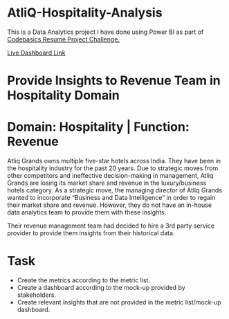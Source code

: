 # AtliQ-Hospitality-Analysis
This is a Data Analytics project I have done using Power BI as part of [Codebasics Resume Project Challenge.](https://codebasics.io/challenge/codebasics-resume-project-challenge)

[Live Dashboard Link](https://www.novypro.com/project/atliq-hospitality-analysis-14)

# Provide Insights to Revenue Team in Hospitality Domain

# Domain: Hospitality  |  Function: Revenue

Atliq Grands owns multiple five-star hotels across India. They have been in the hospitality industry for the past 20 years. Due to strategic moves from other competitors and ineffective decision-making in management, Atliq Grands are losing its market share and revenue in the luxury/business hotels category. As a strategic move, the managing director of Atliq Grands wanted to incorporate “Business and Data Intelligence” in order to regain their market share and revenue. However, they do not have an in-house data analytics team to provide them with these insights.

Their revenue management team had decided to hire a 3rd party service provider to provide them insights from their historical data.

# Task  

- Create the metrics according to the metric list.
- Create a dashboard according to the mock-up provided by stakeholders.
- Create relevant insights that are not provided in the metric list/mock-up dashboard.

